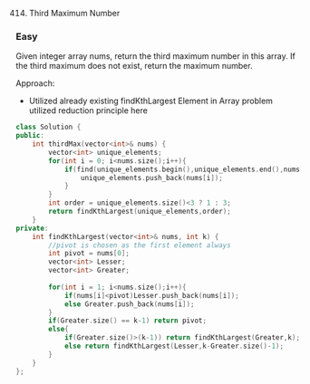 414. Third Maximum Number
### Easy

Given integer array nums, return the third maximum number in this array. If the third maximum does not exist, return the maximum number.

Approach: 
*   Utilized already existing findKthLargest Element in Array problem utilized reduction principle here
```cpp
class Solution {
public:
    int thirdMax(vector<int>& nums) {
        vector<int> unique_elements;
        for(int i = 0; i<nums.size();i++){
            if(find(unique_elements.begin(),unique_elements.end(),nums[i]) == unique_elements.end()){
                unique_elements.push_back(nums[i]);
            }
        }
        int order = unique_elements.size()<3 ? 1 : 3;
        return findKthLargest(unique_elements,order);
    }
private:
    int findKthLargest(vector<int>& nums, int k) {
        //pivot is chosen as the first element always
        int pivot = nums[0];
        vector<int> Lesser;
        vector<int> Greater;
        
        for(int i = 1; i<nums.size();i++){
            if(nums[i]<pivot)Lesser.push_back(nums[i]);
            else Greater.push_back(nums[i]);
        }
        if(Greater.size() == k-1) return pivot;
        else{
            if(Greater.size()>(k-1)) return findKthLargest(Greater,k);
            else return findKthLargest(Lesser,k-Greater.size()-1);
        }
    }
};
```